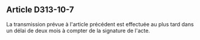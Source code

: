 ## Article D313-10-7

La transmission prévue à l'article précédent est effectuée au plus tard dans un délai de deux mois à compter
de la signature de l'acte.

